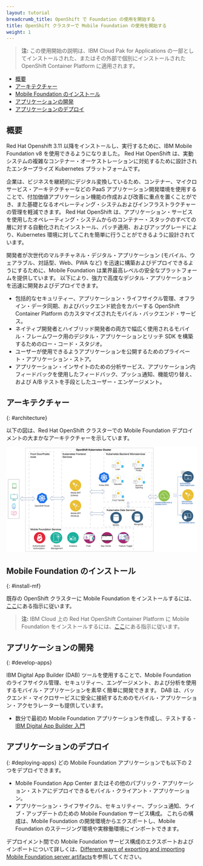 ```yaml
---
layout: tutorial
breadcrumb_title: OpenShift で Foundation の使用を開始する
title: OpenShift クラスターで Mobile Foundation の使用を開始する
weight: 1
---
```

<!-- NLS_CHARSET=UTF-8 -->


> **注:** この使用開始の説明は、IBM Cloud Pak for Applications の一部としてインストールされた、またはその外部で個別にインストールされた OpenShift Container Platform に適用されます。

* [概要](#introduction)
* [アーキテクチャー](#architecture)
* [Mobile Foundation のインストール](#install-mf)
* [アプリケーションの開発](#develop-apps)
* [アプリケーションのデプロイ](#deploying-apps)

## 概要
Red Hat Openshift 3.11 以降をインストールし、実行するために、IBM Mobile Foundation v8 を使用できるようになりました。 Red Hat OpenShift は、実動システムの複雑なコンテナー・オーケストレーションに対処するために設計されたエンタープライズ Kubernetes プラットフォームです。

企業は、ビジネスを継続的にデジタル変換しているため、コンテナー、マイクロサービス・アーキテクチャーなどの PaaS アプリケーション開発環境を使用することで、付加価値アプリケーション機能の作成および改善に重点を置くことができ、また基礎となるオペレーティング・システムおよびインフラストラクチャーの管理を軽減できます。 Red Hat OpenShift は、アプリケーション・サービスを使用したオペレーティング・システムからのコンテナー・スタックのすべての層に対する自動化されたインストール、パッチ適用、およびアップグレードにより、Kubernetes 環境に対してこれを簡単に行うことができるように設計されています。

開発者が次世代のマルチチャネル・デジタル・アプリケーション (モバイル、ウェアラブル、対話型、Web、PWA など) を迅速に構築およびデプロイできるようにするために、Mobile Foundation は業界最高レベルの安全なプラットフォームを提供しています。  以下により、強力で高度なデジタル・アプリケーションを迅速に開発およびデプロイできます。
* 包括的なセキュリティー、アプリケーション・ライフサイクル管理、オフライン・データ同期、およびバックエンド統合をカバーする OpenShift Container Platform のカスタマイズされたモバイル・バックエンド・サービス。
* ネイティブ開発者とハイブリッド開発者の両方で幅広く使用されるモバイル・フレームワーク用のデジタル・アプリケーションとリッチ SDK を構築するためのロー・コード・スタジオ。
* ユーザーが使用できるようアプリケーションを公開するためのプライベート・アプリケーション・ストア。
* アプリケーション・インサイトのための分析サービス、アプリケーション内フィードバックを使用したフィードバック、プッシュ通知、機能切り替え、および A/B テストを手段としたユーザー・エンゲージメント。

## アーキテクチャー
{: #architecture}

以下の図は、Red Hat OpenShift クラスターでの Mobile Foundation デプロイメントの大まかなアーキテクチャーを示しています。

![アーキテクチャー](architecture-mobile-services-openshift.png)

## Mobile Foundation のインストール
{: #install-mf}

既存の OpenShift クラスターに Mobile Foundation をインストールするには、[ここ](../mobilefoundation-on-openshift)にある指示に従います。

>**注:** IBM Cloud 上の Red Hat OpenShift Container Platform に Mobile Foundation をインストールするには、[ここ](../deploy-mf-on-ibmcloud-ocp)にある指示に従います。

## アプリケーションの開発
{: #develop-apps}

IBM Digital App Builder (DAB) ツールを使用することで、Mobile Foundation のライフサイクル管理、セキュリティー、エンゲージメント、および分析を使用するモバイル・アプリケーションを素早く簡単に開発できます。  DAB は、バックエンド・マイクロサービスに安全に接続するためのモバイル・アプリケーション・アクセラレーターも提供しています。  

* 数分で最初の Mobile Foundation アプリケーションを作成し、テストする - [IBM Digital App Builder 入門](https://github.com/MobileFirst-Platform-Developer-Center/IBMDigitalAppBuilderGettingStarted)

## アプリケーションのデプロイ
{: #deploying-apps}
どの Mobile Foundation アプリケーションでも以下の 2 つをデプロイできます。
* Mobile Foundation App Center またはその他のパブリック・アプリケーション・ストアにデプロイできるモバイル・クライアント・アプリケーション。
* アプリケーション・ライフサイクル、セキュリティー、プッシュ通知、ライブ・アップデートのための Mobile Foundation サービス構成。  これらの構成は、Mobile Foundation の開発環境からエクスポートし、Mobile Foundation のステージング環境や実稼働環境にインポートできます。  

デプロイメント間での Mobile Foundation サービス構成のエクスポートおよびインポートについて詳しくは、[Different ways of exporting and importing Mobile Foundation server artifacts](http://mobilefirstplatform.ibmcloud.com/blog/2016/07/25/how-to-replicate-mobilefirst-environment/)を参照してください。
